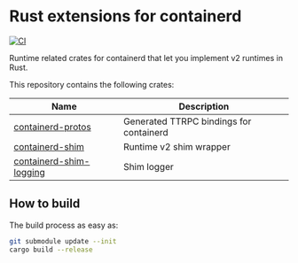 # Rust extensions for containerd

[![CI](https://github.com/mxpv/shim-rs/actions/workflows/ci.yml/badge.svg?branch=main)](https://github.com/mxpv/shim-rs/actions/workflows/ci.yml)

Runtime related crates for containerd that let you implement v2 runtimes in Rust.

This repository contains the following crates:

| Name | Description |
| --- | --- |
| [containerd-protos](crates/protos) | Generated TTRPC bindings for containerd |
| [containerd-shim](crates/shim) | Runtime v2 shim wrapper |
| [containerd-shim-logging](crates/logging) | Shim logger |

## How to build
The build process as easy as:
```bash
git submodule update --init
cargo build --release
```
